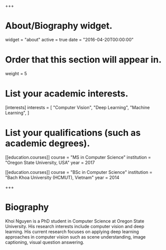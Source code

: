 +++
# About/Biography widget.
widget = "about"
active = true
date = "2016-04-20T00:00:00"

# Order that this section will appear in.
weight = 5

# List your academic interests.
[interests]
  interests = [
    "Computer Vision",
    "Deep Learning",
    "Machine Learning",
  ]

# List your qualifications (such as academic degrees).

[[education.courses]]
  course = "MS in Computer Science"
  institution = "Oregon State University, USA"
  year = 2017

[[education.courses]]
  course = "BSc in Computer Science"
  institution = "Bach Khoa University (HCMUT), Vietnam"
  year = 2014

+++

# Biography

Khoi Nguyen is a PhD student in Computer Science at Oregon State University. His research interests include computer vision and deep learning. His current research focuses on applying deep learning approaches in computer vision such as scene understanding, image captioning, visual question answering.
